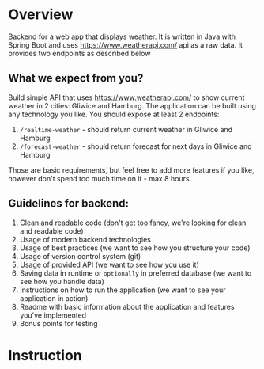 # Overview

Backend for a web app that displays weather. It is written in Java with Spring Boot and uses https://www.weatherapi.com/ api as a raw data. It provides two endpoints as described below

## What we expect from you?

Build simple API that uses https://www.weatherapi.com/ to show current weather in 2 cities: Gliwice and Hamburg. The application can be built using any technology you like. 
You should expose at least 2 endpoints:
1. `/realtime-weather` - should return current weather in Gliwice and Hamburg
2. `/forecast-weather` - should return forecast for next days in Gliwice and Hamburg
   
Those are basic requirements, but feel free to add more features if you like, however don't spend too much time on it - max 8 hours.

## Guidelines for backend:

1. Clean and readable code (don't get too fancy, we're looking for clean and readable code)
2. Usage of modern backend technologies
3. Usage of best practices (we want to see how you structure your code)
4. Usage of version control system (git)
5. Usage of provided API (we want to see how you use it)
6. Saving data in runtime or `optionally` in preferred database (we want to see how you handle data)
7. Instructions on how to run the application (we want to see your application in action)
8. Readme with basic information about the application and features you've implemented
9. Bonus points for testing

# Instruction

